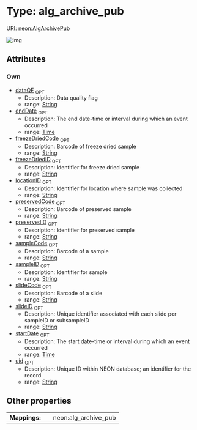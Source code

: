 
# Type: alg_archive_pub




URI: [neon:AlgArchivePub](https://data.neonscience.org/AlgArchivePub)


![img](http://yuml.me/diagram/nofunky;dir:TB/class/[AlgArchivePub&#124;uid:string%20%3F;sampleID:string%20%3F;startDate:time%20%3F;endDate:time%20%3F;locationID:string%20%3F;slideID:string%20%3F;sampleCode:string%20%3F;dataQF:string%20%3F;slideCode:string%20%3F;freezeDriedCode:string%20%3F;freezeDriedID:string%20%3F;preservedCode:string%20%3F;preservedID:string%20%3F])

## Attributes


### Own

 * [dataQF](dataQF.md)  <sub>OPT</sub>
    * Description: Data quality flag
    * range: [String](types/String.md)
 * [endDate](endDate.md)  <sub>OPT</sub>
    * Description: The end date-time or interval during which an event occurred
    * range: [Time](types/Time.md)
 * [freezeDriedCode](freezeDriedCode.md)  <sub>OPT</sub>
    * Description: Barcode of freeze dried sample
    * range: [String](types/String.md)
 * [freezeDriedID](freezeDriedID.md)  <sub>OPT</sub>
    * Description: Identifier for freeze dried sample
    * range: [String](types/String.md)
 * [locationID](locationID.md)  <sub>OPT</sub>
    * Description: Identifier for location where sample was collected
    * range: [String](types/String.md)
 * [preservedCode](preservedCode.md)  <sub>OPT</sub>
    * Description: Barcode of preserved sample
    * range: [String](types/String.md)
 * [preservedID](preservedID.md)  <sub>OPT</sub>
    * Description: Identifier for preserved sample
    * range: [String](types/String.md)
 * [sampleCode](sampleCode.md)  <sub>OPT</sub>
    * Description: Barcode of a sample
    * range: [String](types/String.md)
 * [sampleID](sampleID.md)  <sub>OPT</sub>
    * Description: Identifier for sample
    * range: [String](types/String.md)
 * [slideCode](slideCode.md)  <sub>OPT</sub>
    * Description: Barcode of a slide
    * range: [String](types/String.md)
 * [slideID](slideID.md)  <sub>OPT</sub>
    * Description: Unique identifier associated with each slide per sampleID or subsampleID
    * range: [String](types/String.md)
 * [startDate](startDate.md)  <sub>OPT</sub>
    * Description: The start date-time or interval during which an event occurred
    * range: [Time](types/Time.md)
 * [uid](uid.md)  <sub>OPT</sub>
    * Description: Unique ID within NEON database; an identifier for the record
    * range: [String](types/String.md)

## Other properties

|  |  |  |
| --- | --- | --- |
| **Mappings:** | | neon:alg_archive_pub |

